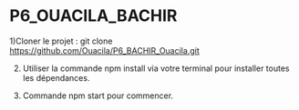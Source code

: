 # P6_OUACILA_BACHIR
1)Cloner le projet : git clone https://github.com/Ouacila/P6_BACHIR_Ouacila.git

2) Utiliser la commande npm install via votre terminal pour installer toutes les dépendances.

3) Commande npm start pour commencer.
